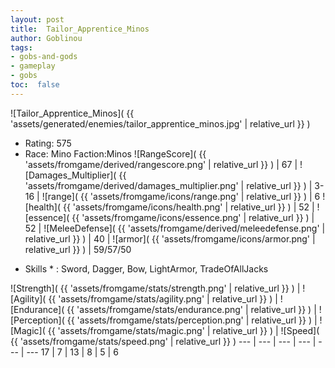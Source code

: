 ```yaml
---
layout: post
title:  Tailor_Apprentice_Minos
author: Goblinou
tags:
- gobs-and-gods
- gameplay
- gobs
toc:  false
---
```


![Tailor_Apprentice_Minos]( {{ 'assets/generated/enemies/tailor_apprentice_minos.jpg' | relative_url }} )
- Rating: 575
- Race: Mino  Faction:Minos
![RangeScore]( {{ 'assets/fromgame/derived/rangescore.png' | relative_url }} ) | 67 | ![Damages_Multiplier]( {{ 'assets/fromgame/derived/damages_multiplier.png' | relative_url }} ) | 3-16 | ![range]( {{ 'assets/fromgame/icons/range.png' | relative_url }} ) | 6
![health]( {{ 'assets/fromgame/icons/health.png' | relative_url }} ) | 52 | ![essence]( {{ 'assets/fromgame/icons/essence.png' | relative_url }} ) | 52 | ![MeleeDefense]( {{ 'assets/fromgame/derived/meleedefense.png' | relative_url }} ) | 40 | ![armor]( {{ 'assets/fromgame/icons/armor.png' | relative_url }} ) | 59/57/50
* Skills * : Sword, Dagger, Bow, LightArmor, TradeOfAllJacks

![Strength]( {{ 'assets/fromgame/stats/strength.png' | relative_url }} ) | ![Agility]( {{ 'assets/fromgame/stats/agility.png' | relative_url }} ) | ![Endurance]( {{ 'assets/fromgame/stats/endurance.png' | relative_url }} ) | ![Perception]( {{ 'assets/fromgame/stats/perception.png' | relative_url }} ) | ![Magic]( {{ 'assets/fromgame/stats/magic.png' | relative_url }} ) | ![Speed]( {{ 'assets/fromgame/stats/speed.png' | relative_url }} )
--- | --- | --- | --- | --- | ---
17 | 7 | 13 | 8 | 5 | 6

